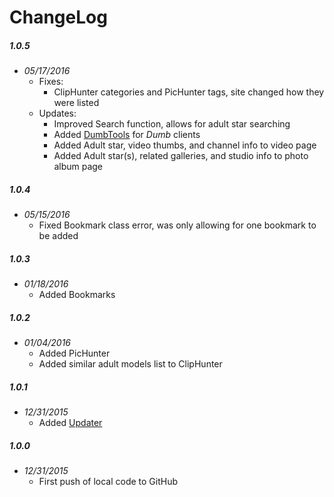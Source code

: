 ChangeLog
=========

##### 1.0.5
- _05/17/2016_
  - Fixes:
    - ClipHunter categories and PicHunter tags, site changed how they were listed
  - Updates:
    - Improved Search function, allows for adult star searching
    - Added [DumbTools](https://github.com/coryo/DumbTools-for-Plex) for _Dumb_ clients
    - Added Adult star, video thumbs, and channel info to video page
    - Added Adult star(s), related galleries, and studio info to photo album page

##### 1.0.4
- _05/15/2016_
  - Fixed Bookmark class error, was only allowing for one bookmark to be added

##### 1.0.3
- _01/18/2016_
  - Added Bookmarks

##### 1.0.2
- _01/04/2016_
  - Added PicHunter
  - Added similar adult models list to ClipHunter

##### 1.0.1
- _12/31/2015_
  - Added [Updater](https://github.com/kolsys/plex-channel-updater)

##### 1.0.0
- _12/31/2015_
  - First push of local code to GitHub
